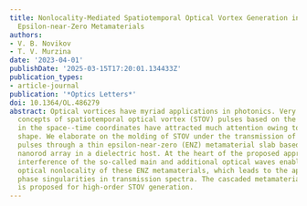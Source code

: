 ```yaml
---
title: Nonlocality-Mediated Spatiotemporal Optical Vortex Generation in Nanorod-Based
  Epsilon-near-Zero Metamaterials
authors:
- V. B. Novikov
- T. V. Murzina
date: '2023-04-01'
publishDate: '2025-03-15T17:20:01.134433Z'
publication_types:
- article-journal
publication: '*Optics Letters*'
doi: 10.1364/OL.486279
abstract: Optical vortices have myriad applications in photonics. Very recently, promising
  concepts of spatiotemporal optical vortex (STOV) pulses based on the phase helicity
  in the space--time coordinates have attracted much attention owing to their donut
  shape. We elaborate on the molding of STOV under the transmission of femtosecond
  pulses through a thin epsilon-near-zero (ENZ) metamaterial slab based on a silver
  nanorod array in a dielectric host. At the heart of the proposed approach is the
  interference of the so-called main and additional optical waves enabled by strong
  optical nonlocality of these ENZ metamaterials, which leads to the appearance of
  phase singularities in transmission spectra. The cascaded metamaterial structure
  is proposed for high-order STOV generation.
---
```

